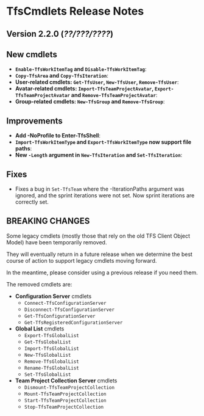 # TfsCmdlets Release Notes

## Version 2.2.0 (_??/???/????_)

## New cmdlets

* **`Enable-TfsWorkItemTag` and `Disable-TfsWorkItemTag`**: 
* **`Copy-TfsArea` and `Copy-TfsIteration`**: 
* **User-related cmdlets: `Get-TfsUser`, `New-TfsUser`, `Remove-TfsUser`**: 
* **Avatar-related cmdlets: `Import-TfsTeamProjectAvatar`, `Export-TfsTeamProjectAvatar` and `Remove-TfsTeamProjectAvatar`**: 
* **Group-related cmdlets: `New-TfsGroup` and `Remove-TfsGroup`**: 

## Improvements

* **Add -NoProfile to Enter-TfsShell**: 
* **`Import-TfsWorkItemType` and `Export-TfsWorkItemType` now support file paths**: 
* **New `-Length` argument in `New-TfsIteration` and `Set-TfsIteration`**: 

## Fixes

* Fixes a bug in `Set-TfsTeam` where the -IterationPaths argument was ignored, and the sprint iterations were not set. Now sprint iterations are correctly set.

## BREAKING CHANGES

Some legacy cmdlets (mostly those that rely on the old TFS Client Object Model) have been temporarily removed.

They will eventually return in a future release when we determine the best course of action to support legacy cmdlets moving forward.

In the meantime, please consider using a previous release if you need them.

The removed cmdlets are:

* **Configuration Server** cmdlets
  * `Connect-TfsConfigurationServer`
  * `Disconnect-TfsConfigurationServer`
  * `Get-TfsConfigurationServer`
  * `Get-TfsRegisteredConfigurationServer`
* **Global List** cmdlets
  * `Export-TfsGlobalList`
  * `Get-TfsGlobalList`
  * `Import-TfsGlobalList`
  * `New-TfsGlobalList`
  * `Remove-TfsGlobalList`
  * `Rename-TfsGlobalList`
  * `Set-TfsGlobalList`
* **Team Project Collection Server** cmdlets
  * `Dismount-TfsTeamProjectCollection`
  * `Mount-TfsTeamProjectCollection`
  * `Start-TfsTeamProjectCollection`
  * `Stop-TfsTeamProjectCollection`

